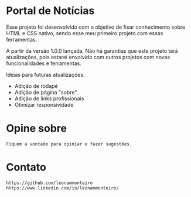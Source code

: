 # Portal de Notícias

Esse projeto foi desenvolvido com o objetivo de fixar conhecimento
sobre HTML e CSS nativo, sendo esse meu primeiro projeto com essas ferramentas.

A partir da versão 1.0.0 lançada, Não há garantias que este projeto terá
atualizações, pois estarei envolvido com outros projetos com novas funcionalidades e
ferramentas.

Ideias para futuras atualizações:

- Adição de rodapé
- Adição de página "sobre"
- Adição de links profissionais
- Otimizar responsividade

# Opine sobre

    Fiquem a vontade para opiniar e fazer sugestões.

# Contato

    https://github.com/leonammonteiro
    https://www.linkedin.com/in/leonammonteiro/